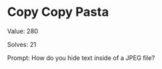
Copy Copy Pasta
===============


Value: 280

Solves: 21

Prompt: How do you hide text inside of a JPEG file?
